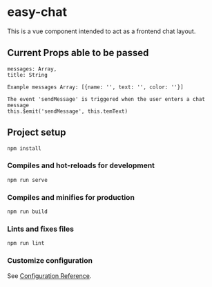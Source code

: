 # easy-chat
This is a vue component intended to act as a frontend chat layout.
## Current Props able to be passed
```
messages: Array,
title: String

Example messages Array: [{name: '', text: '', color: ''}]

The event 'sendMessage' is triggered when the user enters a chat message
this.$emit('sendMessage', this.temText)
```

## Project setup
```
npm install
```

### Compiles and hot-reloads for development
```
npm run serve
```

### Compiles and minifies for production
```
npm run build
```

### Lints and fixes files
```
npm run lint
```

### Customize configuration
See [Configuration Reference](https://cli.vuejs.org/config/).
